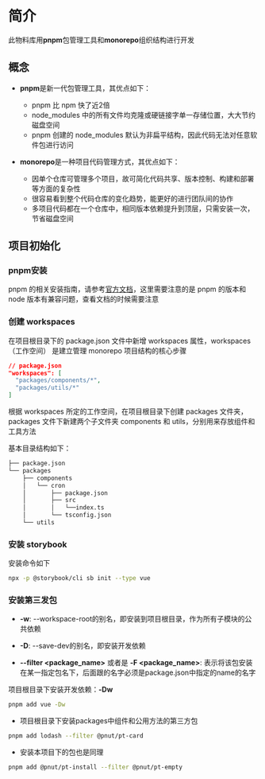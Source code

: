 # 简介

此物料库用**pnpm**包管理工具和**monorepo**组织结构进行开发

## 概念

- **pnpm**是新一代包管理工具，其优点如下：
  - pnpm 比 npm 快了近2倍
  - node_modules 中的所有文件均克隆或硬链接字单一存储位置，大大节约磁盘空间
  - pnpm 创建的 node_modules 默认为非扁平结构，因此代码无法对任意软件包进行访问

- **monorepo**是一种项目代码管理方式，其优点如下：
  - 因单个仓库可管理多个项目，故可简化代码共享、版本控制、构建和部署等方面的复杂性
  - 很容易看到整个代码仓库的变化趋势，能更好的进行团队间的协作
  - 多项目代码都在一个仓库中，相同版本依赖提升到顶层，只需安装一次，节省磁盘空间

## 项目初始化

### pnpm安装

pnpm 的相关安装指南，请参考[官方文档](https://www.pnpm.cn)，这里需要注意的是 pnpm 的版本和 node 版本有兼容问题，查看文档的时候需要注意

### 创建 workspaces

在项目根目录下的 package.json 文件中新增 workspaces 属性，workspaces（工作空间） 是建立管理 monorepo 项目结构的核心步骤

```json
// package.json
"workspaces": [
  "packages/components/*",
  "packages/utils/*"
]
```

根据 workspaces 所定的工作空间，在项目根目录下创建 packages 文件夹，packages 文件下新建两个子文件夹 components 和 utils，分别用来存放组件和工具方法

基本目录结构如下：

```sh
├── package.json
└── packages
    ├── components
    │   └── cron
    │       ├── package.json
    │       ├── src
    │       │   └──index.ts
    │       └── tsconfig.json
    └── utils

```

### 安装 storybook

安装命令如下

```sh
npx -p @storybook/cli sb init --type vue
```

### 安装第三发包

- **-w**: --workspace-root的别名，即安装到项目根目录，作为所有子模块的公共依赖

- **-D**: --save-dev的别名，即安装开发依赖

- **--filter <package_name>** 或者是 **-F <package_name>**: 表示将该包安装在某一指定包名下，后面跟的名字必须是package.json中指定的name的名字


项目根目录下安装开发依赖：**-Dw**
```sh
pnpm add vue -Dw
```

- 项目根目录下安装packages中组件和公用方法的第三方包

```sh
pnpm add lodash --filter @pnut/pt-card
``` 

- 安装本项目下的包也是同理

```sh
pnpm add @pnut/pt-install --filter @pnut/pt-empty
```
